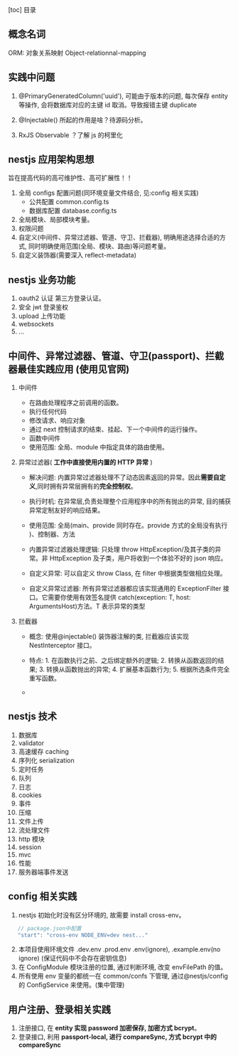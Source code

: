 [toc] 目录

## 概念名词

ORM: 对象关系映射 Object-relationnal-mapping

## 实践中问题

1. @PrimaryGeneratedColumn('uuid'), 可能由于版本的问题, 每次保存 entity 等操作, 会将数据库对应的主键 id 取消。导致报错主键 duplicate

2. @Injectable() 所起的作用是啥？待源码分析。

3. RxJS Observable ？了解 js 的柯里化

## nestjs 应用架构思想

旨在提高代码的高可维护性、高可扩展性！！

1. 全局 configs 配置问题(同环境变量文件结合, 见:config 相关实践)
   - 公共配置 common.config.ts
   - 数据库配置 database.config.ts
2. 全局模块、局部模块考量。
3. 权限问题
4. 自定义(中间件、异常过滤器、管道、守卫、拦截器), 明确用途选择合适的方式, 同时明确使用范围(全局、模块、路由)等问题考量。
5. 自定义装饰器(需要深入 reflect-metadata)

## nestjs 业务功能

1. oauth2 认证 第三方登录认证。
2. 安全 jwt 登录鉴权
3. upload 上传功能
4. websockets
5. ...

## 中间件、异常过滤器、管道、守卫(passport)、拦截器最佳实践应用 (使用见官网)

1. 中间件
   - 在路由处理程序之前调用的函数。
   - 执行任何代码
   - 修改请求、响应对象
   - 通过 next 控制请求的结束、挂起、下一个中间件的运行操作。
   - 函数中间件
   - 使用范围: 全局、module 中指定具体的路由使用。
2. 异常过滤器( **工作中直接使用内置的 HTTP 异常** )

   - 解决问题: 内置异常过滤器处理不了动态因素返回的异常。因此**需要自定义**,同时拥有异常层拥有的**完全控制权**。

   - 执行时机: 在异常层,负责处理整个应用程序中的所有抛出的异常, 目的捕获异常定制友好的响应结果。

   - 使用范围: 全局(main、provide 同时存在。provide 方式的全局没有执行 )、控制器、方法

   - 内置异常过滤器处理逻辑: 只处理 throw HttpException/及其子类的异常。非 HttpException 及子类，用户将收到一个体验不好的 json 响应。

   - 自定义异常: 可以自定义 throw Class, 在 filter 中根据类型做相应处理。

   - 自定义异常过滤器: 所有异常过滤器都应该实现通用的 ExceptionFilter<T> 接口。它需要你使用有效签名提供 catch(exception: T, host: ArgumentsHost)方法。T 表示异常的类型

3. 拦截器

   - 概念: 使用@injectable() 装饰器注解的类, 拦截器应该实现 NestInterceptor 接口。

   - 特点: 1. 在函数执行之前、之后绑定额外的逻辑; 2. 转换从函数返回的结果; 3. 转换从函数抛出的异常; 4. 扩展基本函数行为; 5. 根据所选条件完全重写函数。

   -

## nestjs 技术

1. 数据库
2. validator
3. 高速缓存 caching
4. 序列化 serialization
5. 定时任务
6. 队列
7. 日志
8. cookies
9. 事件
10. 压缩
11. 文件上传
12. 流处理文件
13. http 模块
14. session
15. mvc
16. 性能
17. 服务器端事件发送

## config 相关实践

1. nestjs 初始化时没有区分环境的, 故需要 install cross-env。

```js
   // package.json中配置
   "start": "cross-env NODE_ENV=dev nest..."
```

2. 本项目使用环境文件 .dev.env .prod.env .env(ignore), .example.env(no ignore) (保证代码中不会存在密钥信息)
3. 在 ConfigModule 模块注册的位置, 通过判断环境, 改变 envFilePath 的值。
4. 所有使用 env 变量的都统一在 common/confs 下管理, 通过@nestjs/config 的 ConfigService 来使用。(集中管理)

## 用户注册、登录相关实践

1. 注册接口, 在 **entity 实现 password 加密保存, 加密方式 bcrypt**。
2. 登录接口, 利用 **passport-local, 进行 compareSync, 方式 bcrypt 中的 compareSync**
